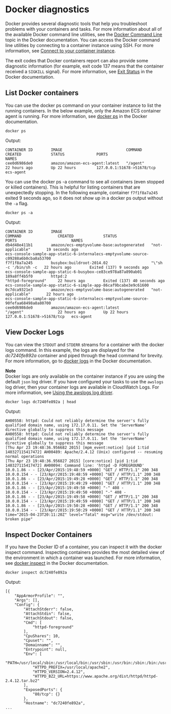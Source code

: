 # Docker diagnostics<a name="docker-diags"></a>

Docker provides several diagnostic tools that help you troubleshoot problems with your containers and tasks\. For more information about all of the available Docker command line utilities, see the [Docker Command Line](https://docs.docker.com/engine/reference/commandline/cli/) topic in the Docker documentation\. You can access the Docker command line utilities by connecting to a container instance using SSH\. For more information, see [Connect to your container instance](instance-connect.md)\.

The exit codes that Docker containers report can also provide some diagnostic information \(for example, exit code 137 means that the container received a `SIGKILL` signal\)\. For more information, see [Exit Status](https://docs.docker.com/engine/reference/run/#exit-status) in the Docker documentation\.

## List Docker containers<a name="docker-ps"></a>

You can use the docker ps command on your container instance to list the running containers\. In the below example, only the Amazon ECS container agent is running\. For more information, see [docker ps](https://docs.docker.com/engine/reference/commandline/cli/#ps) in the Docker documentation\.

```
docker ps
```

Output:

```
CONTAINER ID        IMAGE                            COMMAND             CREATED             STATUS              PORTS                        NAMES
cee0d6986de0        amazon/amazon-ecs-agent:latest   "/agent"            22 hours ago        Up 22 hours         127.0.0.1:51678->51678/tcp   ecs-agent
```

You can use the docker ps \-a command to see all containers \(even stopped or killed containers\)\. This is helpful for listing containers that are unexpectedly stopping\. In the following example, container `f7f1f8a7a245` exited 9 seconds ago, so it does not show up in a docker ps output without the `-a` flag\.

```
docker ps -a
```

Output:

```
CONTAINER ID        IMAGE                                       COMMAND                CREATED             STATUS                        PORTS                        NAMES
db4d48e411b1        amazon/ecs-emptyvolume-base:autogenerated   "not-applicable"       19 seconds ago                                                                 ecs-console-sample-app-static-6-internalecs-emptyvolume-source-c09288a6b0cba8a53700
f7f1f8a7a245        busybox:buildroot-2014.02                   "\"sh -c '/bin/sh -c   22 hours ago        Exited (137) 9 seconds ago                                 ecs-console-sample-app-static-6-busybox-ce83ce978a87a890ab01
189a8ff4b5f0        httpd:2                                     "httpd-foreground"     22 hours ago        Exited (137) 40 seconds ago                                ecs-console-sample-app-static-6-simple-app-86caf9bcabe3e9c61600
0c7dca9321e3        amazon/ecs-emptyvolume-base:autogenerated   "not-applicable"       22 hours ago                                                                   ecs-console-sample-app-static-6-internalecs-emptyvolume-source-90fefaa68498a8a80700
cee0d6986de0        amazon/amazon-ecs-agent:latest              "/agent"               22 hours ago        Up 22 hours                   127.0.0.1:51678->51678/tcp   ecs-agent
```

## View Docker Logs<a name="docker-logs"></a>

You can view the `STDOUT` and `STDERR` streams for a container with the docker logs command\. In this example, the logs are displayed for the *dc7240fe892a* container and piped through the head command for brevity\. For more information, go to [docker logs](https://docs.docker.com/engine/reference/commandline/cli/#logs) in the Docker documentation\.

**Note**  
Docker logs are only available on the container instance if you are using the default `json` log driver\. If you have configured your tasks to use the `awslogs` log driver, then your container logs are available in CloudWatch Logs\. For more information, see [Using the awslogs log driver](using_awslogs.md)\.

```
docker logs dc7240fe892a | head
```

Output:

```
AH00558: httpd: Could not reliably determine the server's fully qualified domain name, using 172.17.0.11. Set the 'ServerName' directive globally to suppress this message
AH00558: httpd: Could not reliably determine the server's fully qualified domain name, using 172.17.0.11. Set the 'ServerName' directive globally to suppress this message
[Thu Apr 23 19:48:36.956682 2015] [mpm_event:notice] [pid 1:tid 140327115417472] AH00489: Apache/2.4.12 (Unix) configured -- resuming normal operations
[Thu Apr 23 19:48:36.956827 2015] [core:notice] [pid 1:tid 140327115417472] AH00094: Command line: 'httpd -D FOREGROUND'
10.0.1.86 - - [23/Apr/2015:19:48:59 +0000] "GET / HTTP/1.1" 200 348
10.0.0.154 - - [23/Apr/2015:19:48:59 +0000] "GET / HTTP/1.1" 200 348
10.0.1.86 - - [23/Apr/2015:19:49:28 +0000] "GET / HTTP/1.1" 200 348
10.0.0.154 - - [23/Apr/2015:19:49:29 +0000] "GET / HTTP/1.1" 200 348
10.0.1.86 - - [23/Apr/2015:19:49:50 +0000] "-" 408 -
10.0.0.154 - - [23/Apr/2015:19:49:50 +0000] "-" 408 -
10.0.1.86 - - [23/Apr/2015:19:49:58 +0000] "GET / HTTP/1.1" 200 348
10.0.0.154 - - [23/Apr/2015:19:49:59 +0000] "GET / HTTP/1.1" 200 348
10.0.1.86 - - [23/Apr/2015:19:50:28 +0000] "GET / HTTP/1.1" 200 348
10.0.0.154 - - [23/Apr/2015:19:50:29 +0000] "GET / HTTP/1.1" 200 348
time="2015-04-23T20:11:20Z" level="fatal" msg="write /dev/stdout: broken pipe"
```

## Inspect Docker Containers<a name="docker-inspect"></a>

If you have the Docker ID of a container, you can inspect it with the docker inspect command\. Inspecting containers provides the most detailed view of the environment in which a container was launched\. For more information, see [docker inspect](https://docs.docker.com/engine/reference/commandline/cli/#inspect) in the Docker documentation\.

```
docker inspect dc7240fe892a
```

Output:

```
[{
    "AppArmorProfile": "",
    "Args": [],
    "Config": {
        "AttachStderr": false,
        "AttachStdin": false,
        "AttachStdout": false,
        "Cmd": [
            "httpd-foreground"
        ],
        "CpuShares": 10,
        "Cpuset": "",
        "Domainname": "",
        "Entrypoint": null,
        "Env": [
            "PATH=/usr/local/sbin:/usr/local/bin:/usr/sbin:/usr/bin:/sbin:/bin:/usr/local/apache2/bin",
            "HTTPD_PREFIX=/usr/local/apache2",
            "HTTPD_VERSION=2.4.12",
            "HTTPD_BZ2_URL=https://www.apache.org/dist/httpd/httpd-2.4.12.tar.bz2"
        ],
        "ExposedPorts": {
            "80/tcp": {}
        },
        "Hostname": "dc7240fe892a",
...
```
